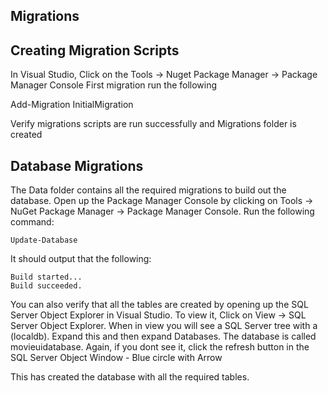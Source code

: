 ﻿## Migrations

## Creating Migration Scripts
 In Visual Studio, Click on the Tools -> Nuget Package Manager -> Package Manager Console
 First migration run the following


Add-Migration InitialMigration


Verify migrations scripts are run successfully and Migrations folder is created




## Database Migrations

The Data folder contains all the required migrations to build out the database. Open up the Package Manager Console by clicking on Tools -> NuGet Package Manager -> Package Manager Console.    Run the following command:

```shell
Update-Database
```

It should output that the following:

```shell
Build started...
Build succeeded.
```

You can also verify that all the tables are created by opening up the SQL Server Object Explorer in Visual Studio. To view it, Click on View -> SQL Server Object Explorer. When in view you will see a SQL Server tree with a (localdb). Expand this and then expand Databases. The database is called movieuidatabase. Again, if you dont see it, click the refresh button in the SQL Server Object Window - Blue circle with Arrow

This has created the database with all the required tables. 
